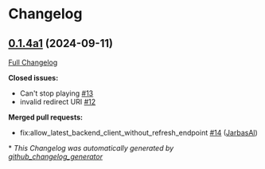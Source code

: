 # Changelog

## [0.1.4a1](https://github.com/OpenVoiceOS/skill-ovos-spotify/tree/0.1.4a1) (2024-09-11)

[Full Changelog](https://github.com/OpenVoiceOS/skill-ovos-spotify/compare/0.1.3...0.1.4a1)

**Closed issues:**

- Can't stop playing  [\#13](https://github.com/OpenVoiceOS/skill-ovos-spotify/issues/13)
- invalid redirect URI [\#12](https://github.com/OpenVoiceOS/skill-ovos-spotify/issues/12)

**Merged pull requests:**

- fix:allow\_latest\_backend\_client\_without\_refresh\_endpoint [\#14](https://github.com/OpenVoiceOS/skill-ovos-spotify/pull/14) ([JarbasAl](https://github.com/JarbasAl))



\* *This Changelog was automatically generated by [github_changelog_generator](https://github.com/github-changelog-generator/github-changelog-generator)*
